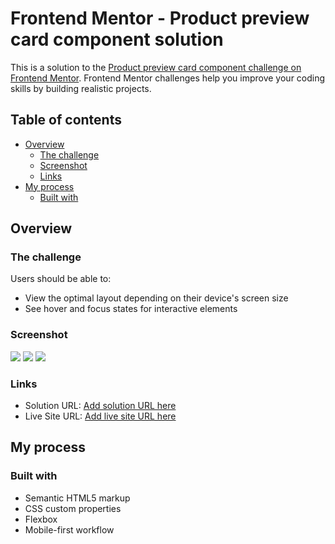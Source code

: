 # Frontend Mentor - Product preview card component solution

This is a solution to the [Product preview card component challenge on Frontend Mentor](https://www.frontendmentor.io/challenges/product-preview-card-component-GO7UmttRfa). Frontend Mentor challenges help you improve your coding skills by building realistic projects. 

## Table of contents

- [Overview](#overview)
  - [The challenge](#the-challenge)
  - [Screenshot](#screenshot)
  - [Links](#links)
- [My process](#my-process)
  - [Built with](#built-with)


## Overview

### The challenge

Users should be able to:

- View the optimal layout depending on their device's screen size
- See hover and focus states for interactive elements

### Screenshot

![](./design/Screenshot%202025-06-17%20at%2010.19.30 AM.png)
![](./design/Screenshot%202025-06-17%20at%2010.19.44 AM.png)
![](./design/Screenshot%202025-06-17%20at%2010.20.00 AM.png)


### Links

- Solution URL: [Add solution URL here](https://your-solution-url.com)
- Live Site URL: [Add live site URL here](https://dennisrivas44.github.io/product-preview-card/)

## My process

### Built with

- Semantic HTML5 markup
- CSS custom properties
- Flexbox
- Mobile-first workflow

